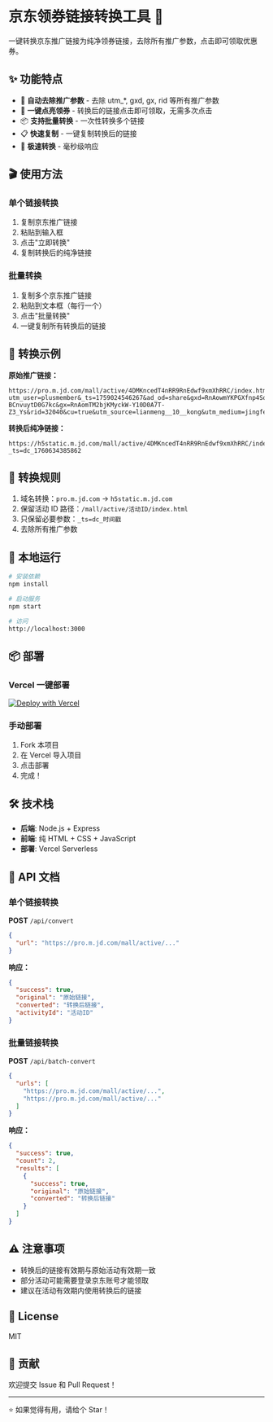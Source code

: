 # 京东领券链接转换工具 🎁

一键转换京东推广链接为纯净领券链接，去除所有推广参数，点击即可领取优惠券。

## ✨ 功能特点

- 🔗 **自动去除推广参数** - 去除 utm_*, gxd, gx, rid 等所有推广参数
- 🎯 **一键点亮领券** - 转换后的链接点击即可领取，无需多次点击
- 📦 **支持批量转换** - 一次性转换多个链接
- 📋 **快速复制** - 一键复制转换后的链接
- 🚀 **极速转换** - 毫秒级响应

## 🎬 使用方法

### 单个链接转换

1. 复制京东推广链接
2. 粘贴到输入框
3. 点击"立即转换"
4. 复制转换后的纯净链接

### 批量转换

1. 复制多个京东推广链接
2. 粘贴到文本框（每行一个）
3. 点击"批量转换"
4. 一键复制所有转换后的链接

## 📝 转换示例

**原始推广链接：**
```
https://pro.m.jd.com/mall/active/4DMKncedT4nRR9RnEdwf9xmXhRRC/index.html?utm_user=plusmember&_ts=1759024546267&ad_od=share&gxd=RnAowmYKPGXfnp4Sq4B_W578vOMp4E7JgUugKDcomXTOIlSPI-BCnvuytD0G7kc&gx=RnAomTM2bjKMyckW-Y10D0A7T-Z3_Ys&rid=32040&cu=true&utm_source=lianmeng__10__kong&utm_medium=jingfen&utm_campaign=t_1001868668_&utm_term=b357cc894d004dfab39819e9c891cc9a
```

**转换后纯净链接：**
```
https://h5static.m.jd.com/mall/active/4DMKncedT4nRR9RnEdwf9xmXhRRC/index.html?_ts=dc_1760634385862
```

## 🔧 转换规则

1. 域名转换：`pro.m.jd.com` → `h5static.m.jd.com`
2. 保留活动 ID 路径：`/mall/active/活动ID/index.html`
3. 只保留必要参数：`_ts=dc_时间戳`
4. 去除所有推广参数

## 🚀 本地运行

```bash
# 安装依赖
npm install

# 启动服务
npm start

# 访问
http://localhost:3000
```

## 📦 部署

### Vercel 一键部署

[![Deploy with Vercel](https://vercel.com/button)](https://vercel.com/new/clone?repository-url=https://github.com/你的用户名/jd-link-converter)

### 手动部署

1. Fork 本项目
2. 在 Vercel 导入项目
3. 点击部署
4. 完成！

## 🛠️ 技术栈

- **后端**: Node.js + Express
- **前端**: 纯 HTML + CSS + JavaScript
- **部署**: Vercel Serverless

## 📄 API 文档

### 单个链接转换

**POST** `/api/convert`

```json
{
  "url": "https://pro.m.jd.com/mall/active/..."
}
```

**响应：**
```json
{
  "success": true,
  "original": "原始链接",
  "converted": "转换后链接",
  "activityId": "活动ID"
}
```

### 批量链接转换

**POST** `/api/batch-convert`

```json
{
  "urls": [
    "https://pro.m.jd.com/mall/active/...",
    "https://pro.m.jd.com/mall/active/..."
  ]
}
```

**响应：**
```json
{
  "success": true,
  "count": 2,
  "results": [
    {
      "success": true,
      "original": "原始链接",
      "converted": "转换后链接"
    }
  ]
}
```

## ⚠️ 注意事项

- 转换后的链接有效期与原始活动有效期一致
- 部分活动可能需要登录京东账号才能领取
- 建议在活动有效期内使用转换后的链接

## 📝 License

MIT

## 🤝 贡献

欢迎提交 Issue 和 Pull Request！

---

⭐ 如果觉得有用，请给个 Star！
